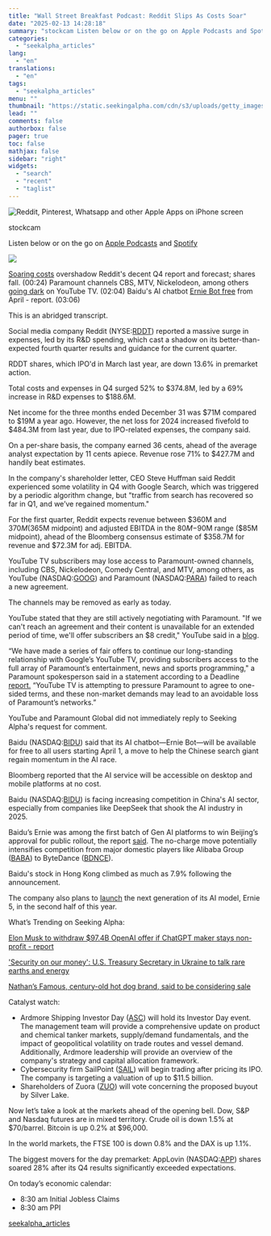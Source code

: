 ```yaml
---
title: "Wall Street Breakfast Podcast: Reddit Slips As Costs Soar"
date: "2025-02-13 14:28:18"
summary: "stockcam Listen below or on the go on Apple Podcasts and Spotify Soaring costs overshadow Reddit's decent Q4 report and forecast; shares fall. (00:24) Paramount channels CBS, MTV, Nickelodeon, among others going dark on YouTube TV. (02:04) Baidu's AI chatbot Ernie Bot free from April - report. (03:06) This is..."
categories:
  - "seekalpha_articles"
lang:
  - "en"
translations:
  - "en"
tags:
  - "seekalpha_articles"
menu: ""
thumbnail: "https://static.seekingalpha.com/cdn/s3/uploads/getty_images/1048288996/image_1048288996.jpg"
lead: ""
comments: false
authorbox: false
pager: true
toc: false
mathjax: false
sidebar: "right"
widgets:
  - "search"
  - "recent"
  - "taglist"
---
```


![Reddit, Pinterest, Whatsapp and other Apple Apps on iPhone screen](https://static.seekingalpha.com/cdn/s3/uploads/getty_images/1048288996/image_1048288996.jpg?io=getty-c-w750) 



stockcam





Listen below or on the go on [Apple Podcasts](https://podcasts.apple.com/us/podcast/wall-street-breakfast/id1358381502?mt=2) and [Spotify](https://open.spotify.com/show/05uLjJxkVgQsRk8LWLCLpx?si=r3_yJgxiQiivJwNQG8WNew&nd=1)


![](https://static.seekingalpha.com/uploads/2018/11/21/podcast_series_header.png)





[Soaring costs](https://seekingalpha.com/news/4407273-soaring-costs-overshadow-reddits-decent-q4-report-and-forecast-shares-fall) overshadow Reddit's decent Q4 report and forecast; shares fall. (00:24) Paramount channels CBS, MTV, Nickelodeon, among others [going dark](https://seekingalpha.com/news/4407425-paramount-channels-cbs-mtv-nickelodeon-among-others-going-dark-on-youtube-tv) on YouTube TV. (02:04) Baidu's AI chatbot [Ernie Bot free](https://seekingalpha.com/news/4407420-baidus-ai-chatbot-ernie-bot-free-from-april-report) from April - report. (03:06)

This is an abridged transcript.

Social media company Reddit (NYSE:[RDDT](https://seekingalpha.com/symbol/RDDT#hasComeFromMpArticle=false#source=section%3Amain_content%7Cbutton%3Abody_link%7Cfirst_level_url%3Anews)) reported a massive surge in expenses, led by its R&D spending, which cast a shadow on its better-than-expected fourth quarter results and guidance for the current quarter.

RDDT shares, which IPO'd in March last year, are down 13.6% in premarket action.

Total costs and expenses in Q4 surged 52% to $374.8M, led by a 69% increase in R&D expenses to $188.6M.

Net income for the three months ended December 31 was $71M compared to $19M a year ago. However, the net loss for 2024 increased fivefold to $484.3M from last year, due to IPO-related expenses, the company said.

On a per-share basis, the company earned 36 cents, ahead of the average analyst expectation by 11 cents apiece. Revenue rose 71% to $427.7M and handily beat estimates.

In the company's shareholder letter, CEO Steve Huffman said Reddit experienced some volatility in Q4 with Google Search, which was triggered by a periodic algorithm change, but "traffic from search has recovered so far in Q1, and we’ve regained momentum."

For the first quarter, Reddit expects revenue between $360M and $370M ($365M midpoint) and adjusted EBITDA in the $80M-$90M range ($85M midpoint), ahead of the Bloomberg consensus estimate of $358.7M for revenue and $72.3M for adj. EBITDA.

YouTube TV subscribers may lose access to Paramount-owned channels, including CBS, Nickelodeon, Comedy Central, and MTV, among others, as YouTube (NASDAQ:[GOOG](https://seekingalpha.com/symbol/GOOG#hasComeFromMpArticle=false#source=section%3Amain_content%7Cbutton%3Abody_link%7Cfirst_level_url%3Anews)) and Paramount (NASDAQ:[PARA](https://seekingalpha.com/symbol/PARA#hasComeFromMpArticle=false#source=section%3Amain_content%7Cbutton%3Abody_link%7Cfirst_level_url%3Anews)) failed to reach a new agreement.

The channels may be removed as early as today.

YouTube stated that they are still actively negotiating with Paramount. "If we can't reach an agreement and their content is unavailable for an extended period of time, we'll offer subscribers an $8 credit," YouTube said in a [blog](https://blog.youtube/inside-youtube/youtube-tv-and-paramount-programming-update/).

“We have made a series of fair offers to continue our long-standing relationship with Google’s YouTube TV, providing subscribers access to the full array of Paramount’s entertainment, news and sports programming," a Paramount spokesperson said in a statement according to a Deadline [report.](https://deadline.com/2025/02/youtube-tv-paramount-global-carriage-fight-cbs-yellowstone-1236287593/) “YouTube TV is attempting to pressure Paramount to agree to one-sided terms, and these non-market demands may lead to an avoidable loss of Paramount’s networks.”

YouTube and Paramount Global did not immediately reply to Seeking Alpha's request for comment.

Baidu (NASDAQ:[BIDU](https://seekingalpha.com/symbol/BIDU#hasComeFromMpArticle=false#source=section%3Amain_content%7Cbutton%3Abody_link%7Cfirst_level_url%3Anews)) said that its AI chatbot—Ernie Bot—will be available for free to all users starting April 1, a move to help the Chinese search giant regain momentum in the AI race.

Bloomberg reported that the AI service will be accessible on desktop and mobile platforms at no cost.

Baidu (NASDAQ:[BIDU](https://seekingalpha.com/symbol/BIDU#hasComeFromMpArticle=false#source=section%3Amain_content%7Cbutton%3Abody_link%7Cfirst_level_url%3Anews)) is facing increasing competition in China's AI sector, especially from companies like DeepSeek that shook the AI industry in 2025.

Baidu’s Ernie was among the first batch of Gen AI platforms to win Beijing’s approval for public rollout, the report [said](https://www.bloomberg.com/news/articles/2025-02-13/baidu-takes-big-step-to-catch-up-by-making-ernie-ai-model-free). The no-charge move potentially intensifies competition from major domestic players like Alibaba Group ([BABA](https://seekingalpha.com/symbol/BABA "Alibaba Group Holding Limited")) to ByteDance ([BDNCE](https://seekingalpha.com/symbol/BDNCE "ByteDance")).

Baidu's stock in Hong Kong climbed as much as 7.9% following the announcement.

The company also plans to [launch](https://seekingalpha.com/news/4406635-baidu-plans-to-launch-next-generation-ai-model-in-2025) the next generation of its AI model, Ernie 5, in the second half of this year.

What’s Trending on Seeking Alpha:

[Elon Musk to withdraw $97.4B OpenAI offer if ChatGPT maker stays non-profit - report](https://seekingalpha.com/news/4407449-elon-musk-to-withdraw-his-97_4b-openai-offer-if-chatgpt-maker-stays-non-profit-report)

['Security on our money': U.S. Treasury Secretary in Ukraine to talk rare earths and energy](https://seekingalpha.com/news/4407455-security-u-s-treasury-secretary-in-ukraine-to-talk-rare-earths-and-energy)

[Nathan’s Famous, century-old hot dog brand, said to be considering sale](https://seekingalpha.com/news/4407443-nathans-famous-considering-sale)

Catalyst watch:

* Ardmore Shipping Investor Day ([ASC](https://seekingalpha.com/symbol/ASC "Ardmore Shipping Corporation")) will hold its Investor Day event. The management team will provide a comprehensive update on product and chemical tanker markets, supply/demand fundamentals, and the impact of geopolitical volatility on trade routes and vessel demand. Additionally, Ardmore leadership will provide an overview of the company's strategy and capital allocation framework.
* Cybersecurity firm SailPoint ([SAIL](https://seekingalpha.com/symbol/SAIL "SailPoint, Inc.")) will begin trading after pricing its IPO. The company is targeting a valuation of up to $11.5 billion.
* Shareholders of Zuora ([ZUO](https://seekingalpha.com/symbol/ZUO "Zuora, Inc.")) will vote concerning the proposed buyout by Silver Lake.

Now let’s take a look at the markets ahead of the opening bell. Dow, S&P and Nasdaq futures are in mixed territory. Crude oil is down 1.5% at $70/barrel. Bitcoin is up 0.2% at $96,000.

In the world markets, the FTSE 100 is down 0.8% and the DAX is up 1.1%.

The biggest movers for the day premarket: AppLovin (NASDAQ:[APP](https://seekingalpha.com/symbol/APP#hasComeFromMpArticle=false#source=section%3Amain_content%7Cbutton%3Abody_link%7Cfirst_level_url%3Anews)) shares soared 28% after its Q4 results significantly exceeded expectations.

On today’s economic calendar:

* 8:30 am Initial Jobless Claims
* 8:30 am PPI

[seekalpha_articles](https://seekingalpha.com/article/4757796-wall-street-breakfast-podcast-reddit-slips-as-costs-soar)
